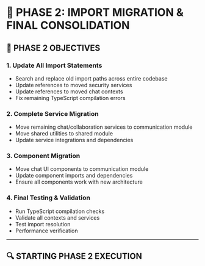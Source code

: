 # 🚀 PHASE 2: IMPORT MIGRATION & FINAL CONSOLIDATION

## 🎯 **PHASE 2 OBJECTIVES**

### 1. **Update All Import Statements**
- Search and replace old import paths across entire codebase
- Update references to moved security services
- Update references to moved chat contexts
- Fix remaining TypeScript compilation errors

### 2. **Complete Service Migration** 
- Move remaining chat/collaboration services to communication module
- Move shared utilities to shared module
- Update service integrations and dependencies

### 3. **Component Migration**
- Move chat UI components to communication module
- Update component imports and dependencies
- Ensure all components work with new architecture

### 4. **Final Testing & Validation**
- Run TypeScript compilation checks
- Validate all contexts and services
- Test import resolution
- Performance verification

---

## 🔍 **STARTING PHASE 2 EXECUTION**
